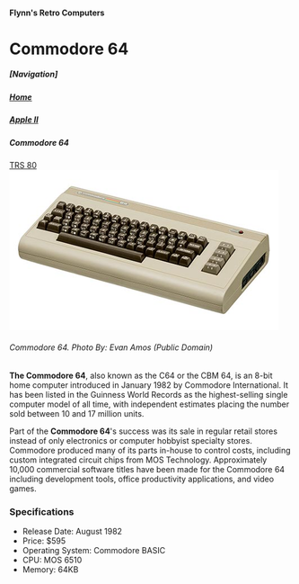 <!DOCTYPE html>

<html>

<head>
	<meta charset="utf-8">
	<title>Commodore 64</title>
</head>

<body>
<h4>Flynn's Retro Computers</h4>
<h1>Commodore 64</h1>

<h5>[Navigation]</h5>
<h5><a href="index.md">Home</a></h5>
<h5><a href="apple-ii.md">Apple II</a></h5>
<h5><em>Commodore 64</em></h5>
</h5><a href="TRS-80.md">TRS 80</a></h5>
<!-- Remember to add te link tags to the navigation-->

<img src="commodore-64.jpg" alt="Commodore 64">
<h6>Commodore 64. <em>Photo By: Evan Amos (Public Domain)</em></h6>

<p><strong>The Commodore 64</strong>, also known as the C64 or the CBM 64, is an 8-bit home computer introduced in January 1982 by Commodore International. It has been listed in the Guinness World Records as the highest-selling single computer model of all time, with independent estimates placing the number sold between 10 and 17 million units.</p>

<p>Part of the <strong>Commodore 64</strong>'s success was its sale in regular retail stores instead of only electronics or computer hobbyist specialty stores. Commodore produced many of its parts in-house to control costs, including custom integrated circuit chips from MOS Technology. Approximately 10,000 commercial software titles have been made for the Commodore 64 including development tools, office productivity applications, and video games.</p>


<h3>Specifications</h3>
<ul>
<li>Release Date: August 1982</li>
<li>Price: $595</li>
<li>Operating System: Commodore BASIC</li>
<li>CPU: MOS 6510</li>
<li>Memory: 64KB</li>
</ul>
</body>

</html>
